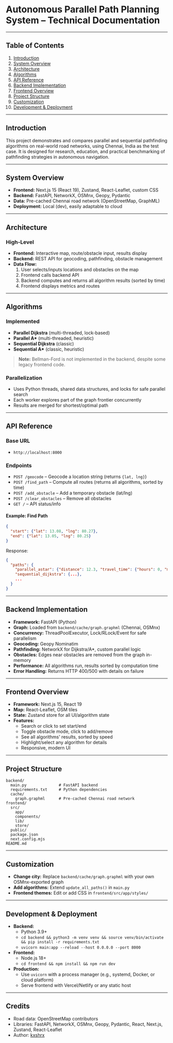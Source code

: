 # Autonomous Parallel Path Planning System – Technical Documentation

---

## Table of Contents
1. [Introduction](#introduction)
2. [System Overview](#system-overview)
3. [Architecture](#architecture)
4. [Algorithms](#algorithms)
5. [API Reference](#api-reference)
6. [Backend Implementation](#backend-implementation)
7. [Frontend Overview](#frontend-overview)
8. [Project Structure](#project-structure)
9. [Customization](#customization)
10. [Development & Deployment](#development--deployment)

---

## Introduction

This project demonstrates and compares parallel and sequential pathfinding algorithms on real-world road networks, using Chennai, India as the test case. It is designed for research, education, and practical benchmarking of pathfinding strategies in autonomous navigation.

---

## System Overview
- **Frontend:** Next.js 15 (React 19), Zustand, React-Leaflet, custom CSS
- **Backend:** FastAPI, NetworkX, OSMnx, Geopy, Pydantic
- **Data:** Pre-cached Chennai road network (OpenStreetMap, GraphML)
- **Deployment:** Local (dev), easily adaptable to cloud

---

## Architecture

### High-Level
- **Frontend:** Interactive map, route/obstacle input, results display
- **Backend:** REST API for geocoding, pathfinding, obstacle management
- **Data Flow:**
  1. User selects/inputs locations and obstacles on the map
  2. Frontend calls backend API
  3. Backend computes and returns all algorithm results (sorted by time)
  4. Frontend displays metrics and routes

---

## Algorithms

### Implemented
- **Parallel Dijkstra** (multi-threaded, lock-based)
- **Parallel A\*** (multi-threaded, heuristic)
- **Sequential Dijkstra** (classic)
- **Sequential A\*** (classic, heuristic)

> **Note:** Bellman-Ford is not implemented in the backend, despite some legacy frontend code.

### Parallelization
- Uses Python threads, shared data structures, and locks for safe parallel search
- Each worker explores part of the graph frontier concurrently
- Results are merged for shortest/optimal path

---

## API Reference

### Base URL
- `http://localhost:8000`

### Endpoints
- `POST /geocode` – Geocode a location string (returns `{lat, lng}`)
- `POST /find_path` – Compute all routes (returns all algorithms, sorted by time)
- `POST /add_obstacle` – Add a temporary obstacle (lat/lng)
- `POST /clear_obstacles` – Remove all obstacles
- `GET /` – API status/info

#### Example: Find Path
```json
{
  "start": {"lat": 13.08, "lng": 80.27},
  "end": {"lat": 13.05, "lng": 80.25}
}
```
Response:
```json
{
  "paths": {
    "parallel_astar": {"distance": 12.3, "travel_time": {"hours": 0, "minutes": 18}, ...},
    "sequential_dijkstra": {...},
    ...
  }
}
```

---

## Backend Implementation

- **Framework:** FastAPI (Python)
- **Graph:** Loaded from `backend/cache/graph.graphml` (Chennai, OSMnx)
- **Concurrency:** ThreadPoolExecutor, Lock/RLock/Event for safe parallelism
- **Geocoding:** Geopy Nominatim
- **Pathfinding:** NetworkX for Dijkstra/A*, custom parallel logic
- **Obstacles:** Edges near obstacles are removed from the graph in-memory
- **Performance:** All algorithms run, results sorted by computation time
- **Error Handling:** Returns HTTP 400/500 with details on failure

---

## Frontend Overview

- **Framework:** Next.js 15, React 19
- **Map:** React-Leaflet, OSM tiles
- **State:** Zustand store for all UI/algorithm state
- **Features:**
  - Search or click to set start/end
  - Toggle obstacle mode, click to add/remove
  - See all algorithms' results, sorted by speed
  - Highlight/select any algorithm for details
  - Responsive, modern UI

---

## Project Structure
```
backend/
  main.py              # FastAPI backend
  requirements.txt     # Python dependencies
  cache/
    graph.graphml      # Pre-cached Chennai road network
frontend/
  src/
    app/
    components/
    lib/
    store/
  public/
  package.json
  next.config.mjs
README.md
```

---

## Customization
- **Change city:** Replace `backend/cache/graph.graphml` with your own OSMnx-exported graph
- **Add algorithms:** Extend `update_all_paths()` in `main.py`
- **Frontend themes:** Edit or add CSS in `frontend/src/app/styles/`

---

## Development & Deployment
- **Backend:**
  - Python 3.9+
  - `cd backend && python3 -m venv venv && source venv/bin/activate && pip install -r requirements.txt`
  - `uvicorn main:app --reload --host 0.0.0.0 --port 8000`
- **Frontend:**
  - Node.js 18+
  - `cd frontend && npm install && npm run dev`
- **Production:**
  - Use `uvicorn` with a process manager (e.g., systemd, Docker, or cloud platform)
  - Serve frontend with Vercel/Netlify or any static host

---

## Credits
- Road data: OpenStreetMap contributors
- Libraries: FastAPI, NetworkX, OSMnx, Geopy, Pydantic, React, Next.js, Zustand, React-Leaflet
- Author: [kxshrx](https://github.com/kxshrx)

